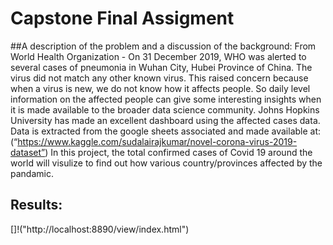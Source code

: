 # Capstone Final Assigment
 
##A description of the problem and a discussion of the background:
From World Health Organization - On 31 December 2019, WHO was alerted to several cases of pneumonia in Wuhan City, Hubei Province of China. The virus did not match any other known virus. This raised concern because when a virus is new, we do not know how it affects people.
So daily level information on the affected people can give some interesting insights when it is made available to the broader data science community.
Johns Hopkins University has made an excellent dashboard using the affected cases data. Data is extracted from the google sheets associated and made available at:
(“https://www.kaggle.com/sudalairajkumar/novel-corona-virus-2019-dataset”)
In this project, the total confirmed cases of Covid 19 around the world will visulize to find out how various country/provinces affected by the pandamic.

## Results:
[]!("http://localhost:8890/view/index.html")
